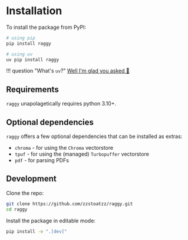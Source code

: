 # Installation

To install the package from PyPI:

```bash
# using pip
pip install raggy

# using uv
uv pip install raggy
```

!!! question "What's `uv`?"
    [Well I'm glad you asked 🙂](https://github.com/astral-sh/uv?tab=readme-ov-file#uv)

## Requirements
`raggy` unapolagetically requires python 3.10+.

## Optional dependencies
`raggy` offers a few optional dependencies that can be installed as extras:

- `chroma` - for using the `Chroma` vectorstore
- `tpuf` - for using the (managed) `Turbopuffer` vectorstore
- `pdf` - for parsing PDFs

## Development

Clone the repo:
    
```bash
git clone https://github.com/zzstoatzz/raggy.git
cd raggy
```

Install the package in editable mode:

```bash
pip install -e ".[dev]"
```